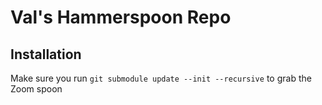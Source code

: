 # Val's Hammerspoon Repo

## Installation

Make sure you run `git submodule update --init --recursive` to grab the Zoom spoon

